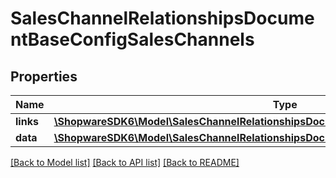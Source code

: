 # SalesChannelRelationshipsDocumentBaseConfigSalesChannels

## Properties
Name | Type | Description | Notes
------------ | ------------- | ------------- | -------------
**links** | [**\ShopwareSDK6\Model\SalesChannelRelationshipsDocumentBaseConfigSalesChannelsLinks**](SalesChannelRelationshipsDocumentBaseConfigSalesChannelsLinks.md) |  | [optional] 
**data** | [**\ShopwareSDK6\Model\SalesChannelRelationshipsDocumentBaseConfigSalesChannelsData[]**](SalesChannelRelationshipsDocumentBaseConfigSalesChannelsData.md) |  | [optional] 

[[Back to Model list]](../../README.md#documentation-for-models) [[Back to API list]](../../README.md#documentation-for-api-endpoints) [[Back to README]](../../README.md)

